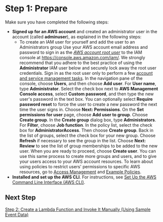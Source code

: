 # Step 1: Prepare<a name="with-sqs-prepare"></a>

Make sure you have completed the following steps:
+ **Signed up for an AWS account** and created an administrator user in the account \(called **adminuser**\), as explained in the following steps:
  +  To create an IAM user for yourself and add the user to an Administrators group  Use your AWS account email address and password to sign in as the *[AWS account root user](http://docs.aws.amazon.com/IAM/latest/UserGuide/id_root-user.html)* to the IAM console at [https://console\.aws\.amazon\.com/iam/](https://console.aws.amazon.com/iam/)\.  We strongly recommend that you adhere to the best practice of using the **Administrator** IAM user below and securely lock away the root user credentials\. Sign in as the root user only to perform a few [account and service management tasks](http://docs.aws.amazon.com/general/latest/gr/aws_tasks-that-require-root.html)\.    In the navigation pane of the console, choose **Users**, and then choose **Add user**\.   For **User name**, type **Administrator**\.   Select the check box next to **AWS Management Console access**, select **Custom password**, and then type the new user's password in the text box\. You can optionally select **Require password reset** to force the user to create a new password the next time the user signs in\.   Choose **Next: Permissions**\.   On the **Set permissions for user** page, choose **Add user to group**\.   Choose **Create group**\.   In the **Create group** dialog box, type **Administrators**\.   For **Filter**, choose **Job function**\.   In the policy list, select the check box for **AdministratorAccess**\. Then choose **Create group**\.   Back in the list of groups, select the check box for your new group\. Choose **Refresh** if necessary to see the group in the list\.   Choose **Next: Review** to see the list of group memberships to be added to the new user\. When you are ready to proceed, choose **Create user**\.   You can use this same process to create more groups and users, and to give your users access to your AWS account resources\. To learn about using policies to restrict users' permissions to specific AWS resources, go to [Access Management](http://docs.aws.amazon.com/IAM/latest/UserGuide/access.html) and [Example Policies](http://docs.aws.amazon.com/IAM/latest/UserGuide/access_policies_examples.html)\. 
+ **Installed and set up the AWS CLI**\. For instructions, see [Set Up the AWS Command Line Interface \(AWS CLI\)](setup-awscli.md)\.

## Next Step<a name="with-sqs-next-step-2"></a>

[Step 2: Create a Lambda Function and Invoke It Manually \(Using Sample Event Data\)](with-sqs-create-test-function.md)